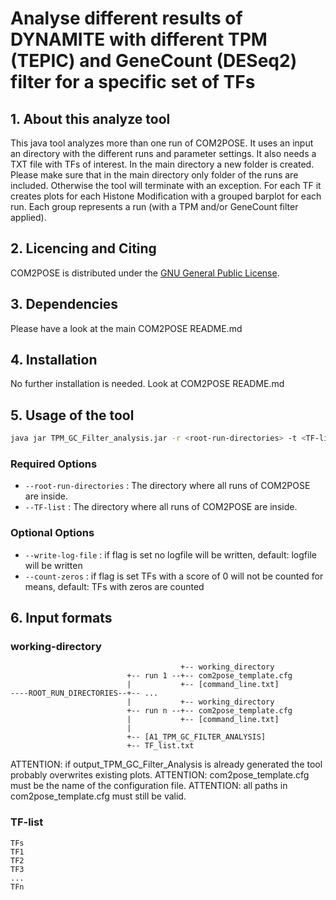 # Analyse different results of DYNAMITE with different TPM (TEPIC) and GeneCount (DESeq2) filter for a specific set of TFs

## 1. About this analyze tool

This java tool analyzes more than one run of COM2POSE. It uses an input an directory with the different runs and parameter settings.
It also needs a TXT file with TFs of interest. In the main directory a new folder is created. Please make sure that in the main directory only folder of the runs are included. Otherwise the tool will terminate with an exception.
For each TF it creates plots for each Histone Modification with a grouped barplot for each run.
Each group represents a run (with a TPM and/or GeneCount filter applied).

## 2. Licencing and Citing
COM2POSE is distributed under the [GNU General Public License](https://www.gnu.org/licenses/gpl-3.0.en.html).

## 3. Dependencies
Please have a look at the main COM2POSE README.md

## 4. Installation
No further installation is needed. Look at COM2POSE README.md

## 5. Usage of the tool
```sh
java jar TPM_GC_Filter_analysis.jar -r <root-run-directories> -t <TF-list> [-l] [-c]
```

### Required Options
- `--root-run-directories` : The directory where all runs of COM2POSE are inside.
- `--TF-list` : The directory where all runs of COM2POSE are inside.

### Optional Options
- `--write-log-file` : if flag is set no logfile will be written, default: logfile will be written
- `--count-zeros` : if flag is set TFs with a score of 0 will not be counted for means, default: TFs with zeros are counted


## 6. Input formats
### working-directory
```
                                      +-- working_directory
                          +-- run 1 --+-- com2pose_template.cfg
                          |           +-- [command_line.txt]
----ROOT_RUN_DIRECTORIES--+-- ...
                          |           +-- working_directory
                          +-- run n --+-- com2pose_template.cfg
                          |           +-- [command_line.txt]
                          |
                          +-- [A1_TPM_GC_FILTER_ANALYSIS]
                          +-- TF_list.txt
```
ATTENTION: if output_TPM_GC_Filter_Analysis is already generated the tool probably overwrites existing plots.
ATTENTION: com2pose_template.cfg must be the name of the configuration file. ATTENTION: all paths in com2pose_template.cfg must still be valid.
### TF-list
```
TFs
TF1
TF2
TF3
...
TFn
```


